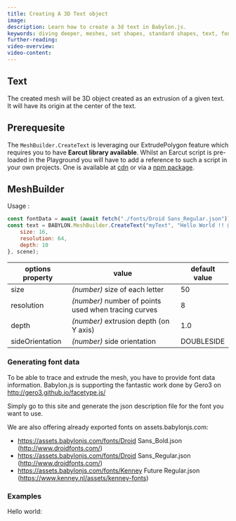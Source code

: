 ```yaml
---
title: Creating A 3D Text object
image:
description: Learn how to create a 3d text in Babylon.js.
keywords: diving deeper, meshes, set shapes, standard shapes, text, font
further-reading:
video-overview:
video-content:
---
```


## Text

The created mesh will be 3D object created as an extrusion of a given text. It will have its origin at the center of the text.

## Prerequesite

The ```MeshBuilder.CreateText``` is leveraging our ExtrudePolygon feature which requires you to have **Earcut library available**. Whilst an Earcut script is pre-loaded in the Playground you will have to add a reference to such a script in your own projects. One is available at [cdn](https://unpkg.com/earcut@2.1.1/dist/earcut.min.js) or via a [npm package](https://github.com/mapbox/earcut#install).


## MeshBuilder

Usage :

```javascript
const fontData = await (await fetch("./fonts/Droid Sans_Regular.json")).json(); // Providing you have a font data file at that location
const text = BABYLON.MeshBuilder.CreateText("myText", "Hello World !! @ #$ % é", fontData, {
    size: 16,
    resolution: 64, 
    depth: 10
}, scene);
```

| options property | value                                                                                                   | default value                    |
| ---------------- | ------------------------------------------------------------------------------------------------------- | -------------------------------- |
| size             | _(number)_ size of each letter                                                                          | 50                               |
| resolution       | _(number)_ number of points used when  tracing curves                                                   | 8                                |
| depth            | _(number)_ extrusion depth (on Y axis)                                                                  | 1.0                              |
| sideOrientation  | _(number)_ side orientation                                                                             | DOUBLESIDE                       |

### Generating font data

To be able to trace and extrude the mesh, you have to provide font data information.
Babylon.js is supporting the fantastic work done by Gero3 on http://gero3.github.io/facetype.js/

Simply go to this site and generate the json description file for the font you want to use.

We are also offering already exported fonts on assets.babylonjs.com:
* https://assets.babylonjs.com/fonts/Droid Sans_Bold.json (http://www.droidfonts.com/)
* https://assets.babylonjs.com/fonts/Droid Sans_Regular.json (http://www.droidfonts.com/)
* https://assets.babylonjs.com/fonts/Kenney Future Regular.json (https://www.kenney.nl/assets/kenney-fonts)

### Examples

Hello world: <Playground id="#6I2RMN#2" title="Create a 3d text" description="Simple example of creating a 3d text." image="/img/playgroundsAndNMEs/createText.jpg"/> 

